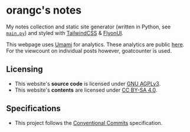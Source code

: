 # orangc's notes
My notes collection and static site generator (written in Python, see [`main.py`](/main.py)) and styled with [TailwindCSS](https://tailwindcss.com) & [FlyonUI](https://flyonui.com).

This webpage uses [Umami](https://umami.is) for analytics. These analytics are public [here](https://analytics.orangc.net/share/OuROCRqSGB6Qw0Ov/notes.orangc.net). For the viewcount on individual posts however, goatcounter is used.

## Licensing
- This website's **source code** is licensed under [GNU AGPLv3](./LICENSE).
- This website's **contents** are licensed under [CC BY-SA 4.0](./LICENSE.content).

## Specifications
- This project follows the [Conventional Commits](https://www.conventionalcommits.org/en/v1.0.0/) specification.